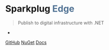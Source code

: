 
# Sparkplug <span style="color: #527394">Edge<span>

> Publish to digital infrastructure with .NET

-   

[GitHub](https://github.com/scottmwyant/SparkplugEdge/)
[NuGet](https://www.nuget.org/packages/SparkplugEdge/)
[Docs](#Introduction)
